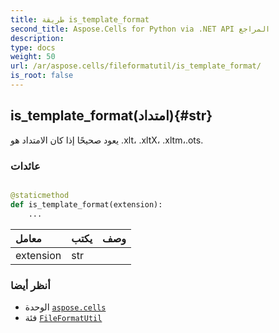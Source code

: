 ```yaml
---
title: طريقة is_template_format
second_title: Aspose.Cells for Python via .NET API المراجع
description:
type: docs
weight: 50
url: /ar/aspose.cells/fileformatutil/is_template_format/
is_root: false
---
```

##  is_template_format(امتداد){#str}
يعود صحيحًا إذا كان الامتداد هو .xlt، .xltX، .xltm،.ots.


###  عائدات




```python

@staticmethod
def is_template_format(extension):
    ...
```


| معامل| يكتب| وصف|
| :- | :- | :- |
| extension | str |  |



###  أنظر أيضا
* الوحدة [`aspose.cells`](../../)
* فئة [`FileFormatUtil`](/cells/python-net/ar/aspose.cells/fileformatutil)
